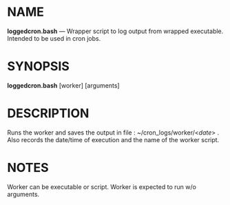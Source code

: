 NAME
====

**loggedcron.bash** — Wrapper script to log output from wrapped executable.  Intended to be used in cron jobs.

SYNOPSIS
========

**loggedcron.bash** \[worker\] \[arguments\]

DESCRIPTION
===========

Runs the worker and saves the output in file : ~/cron_logs/worker/\<_date_\> .  Also records the date/time of execution and the name of the worker script.

NOTES
=====

Worker can be executable or script.   Worker is expected to run w/o arguments.


